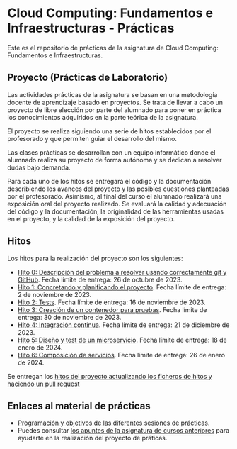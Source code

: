 Cloud Computing: Fundamentos e Infraestructuras - Prácticas
======
Este es el repositorio de prácticas de la asignatura de Cloud Computing: Fundamentos e Infraestructuras.


## Proyecto (Prácticas de Laboratorio)

Las actividades prácticas de la asignatura se basan en una metodología docente de aprendizaje basado en proyectos. Se trata de llevar a cabo un proyecto de libre elección por parte del alumnado para poner en práctica los conocimientos adquiridos en la parte teórica de la asignatura. 

El proyecto se realiza siguiendo una serie de hitos establecidos por el profesorado y que permiten guiar el desarrollo del mismo. 

Las clases prácticas se desarrollan con un equipo informático donde el alumnado realiza su proyecto de forma autónoma y se dedican a resolver dudas bajo demanda.

Para cada uno de los hitos se entregará el código y la documentación describiendo los avances del proyecto y las posibles cuestiones planteadas por el profesorado. Asimismo, al final del curso el alumnado realizará una exposición oral del proyecto realizado. Se evaluará la calidad y adecuación del código y la documentación, la originalidad de las herramientas usadas en el proyecto, y la calidad de la exposición del proyecto.


## Hitos

Los hitos para la realización del proyecto son los siguientes:

* [Hito 0: Descripción del problema a resolver usando correctamente git y GitHub](hitos/0.Repositorio.md). Fecha límite de entrega: 26 de octubre de 2023.
* [Hito 1: Concretando y planificando el proyecto](hitos/1.Infraestructura.md). Fecha límite de entrega: 2 de noviembre de 2023.
* [Hito 2: Tests](hitos/2.Tests). Fecha límite de entrega: 16 de noviembre de 2023.
* [Hito 3: Creación de un contenedor para pruebas](hitos/3.Docker.md). Fecha límite de entrega: 30 de noviembre de 2023.
* [Hito 4: Integración continua](hitos/4.CI). Fecha límite de entrega: 21 de diciembre de 2023.
* [Hito 5: Diseño y test de un microservicio](hitos/5.Microservicio.md). Fecha límite de entrega: 18 de enero de 2024.
* [Hito 6: Composición de servicios](hitos/6.Compose.md). Fecha límite de entrega: 26 de enero de 2024.

Se entregan los [hitos del proyecto actualizando los ficheros de hitos y haciendo un pull request](proyectos/README.md)


## Enlaces al material de prácticas

* [Programación y objetivos de las diferentes sesiones de prácticas](sesiones/README.md).
* Puedes consultar [los apuntes de la asignatura de cursos anteriores](http://jj.github.io/CC) para ayudarte en la realización del proyecto de práticas.
